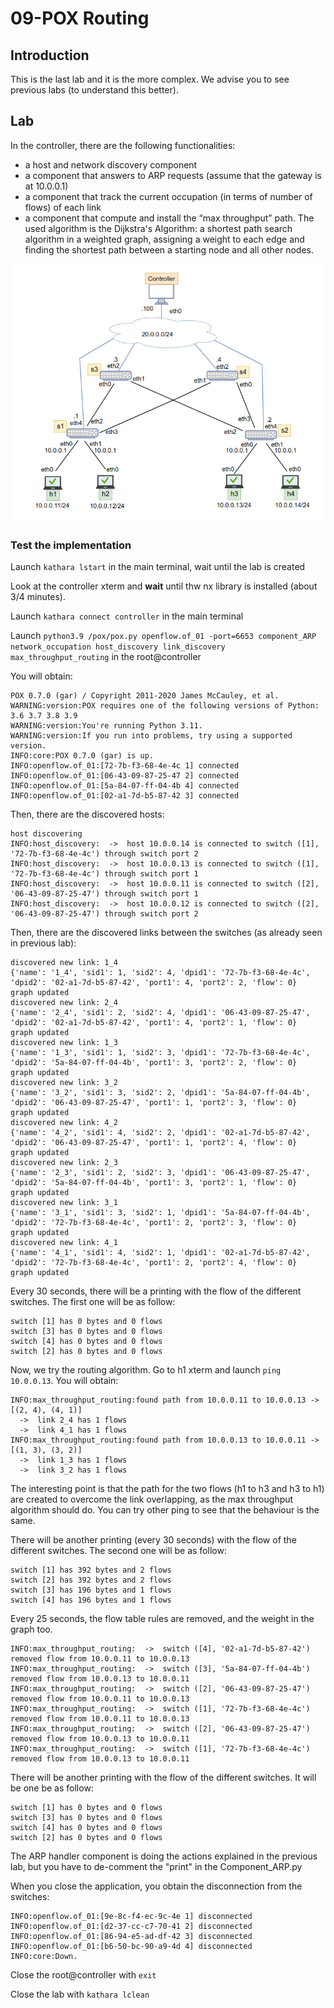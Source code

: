 # 09-POX Routing

## Introduction

This is the last lab and it is the more complex. We advise you to see previous labs (to understand this better).

## Lab
In the controller, there are the following functionalities:
- a host and network discovery component
- a component that answers to ARP requests (assume that the gateway is at 10.0.0.1)
- a component that track the current occupation (in terms of number of flows) of each link
- a component that compute and install the “max throughput” path. The used algorithm is the Dijkstra's Algorithm: a shortest path search algorithm in a weighted graph, assigning a weight to each edge and finding the shortest path between a starting node and all other nodes.

![Network Scenario](../images/image3.png)

### Test the implementation

Launch ```kathara lstart``` in the main terminal, wait until the lab is created

Look at the controller xterm and **wait** until thw nx library is installed (about 3/4 minutes).

Launch ```kathara connect controller``` in the main terminal

Launch ```python3.9 /pox/pox.py openflow.of_01 -port=6653 component_ARP network_occupation host_discovery link_discovery max_throughput_routing``` in the root@controller

You will obtain: 
```
POX 0.7.0 (gar) / Copyright 2011-2020 James McCauley, et al.
WARNING:version:POX requires one of the following versions of Python: 3.6 3.7 3.8 3.9
WARNING:version:You're running Python 3.11.
WARNING:version:If you run into problems, try using a supported version.
INFO:core:POX 0.7.0 (gar) is up.
INFO:openflow.of_01:[72-7b-f3-68-4e-4c 1] connected
INFO:openflow.of_01:[06-43-09-87-25-47 2] connected
INFO:openflow.of_01:[5a-84-07-ff-04-4b 4] connected
INFO:openflow.of_01:[02-a1-7d-b5-87-42 3] connected
```

Then, there are the discovered hosts:
```
host discovering
INFO:host_discovery:  ->  host 10.0.0.14 is connected to switch ([1], '72-7b-f3-68-4e-4c') through switch port 2
INFO:host_discovery:  ->  host 10.0.0.13 is connected to switch ([1], '72-7b-f3-68-4e-4c') through switch port 1
INFO:host_discovery:  ->  host 10.0.0.11 is connected to switch ([2], '06-43-09-87-25-47') through switch port 1
INFO:host_discovery:  ->  host 10.0.0.12 is connected to switch ([2], '06-43-09-87-25-47') through switch port 2
```

Then, there are the discovered links between the switches (as already seen in previous lab):
```
discovered new link: 1_4
{'name': '1_4', 'sid1': 1, 'sid2': 4, 'dpid1': '72-7b-f3-68-4e-4c', 'dpid2': '02-a1-7d-b5-87-42', 'port1': 4, 'port2': 2, 'flow': 0}
graph updated
discovered new link: 2_4
{'name': '2_4', 'sid1': 2, 'sid2': 4, 'dpid1': '06-43-09-87-25-47', 'dpid2': '02-a1-7d-b5-87-42', 'port1': 4, 'port2': 1, 'flow': 0}
graph updated
discovered new link: 1_3
{'name': '1_3', 'sid1': 1, 'sid2': 3, 'dpid1': '72-7b-f3-68-4e-4c', 'dpid2': '5a-84-07-ff-04-4b', 'port1': 3, 'port2': 2, 'flow': 0}
graph updated
discovered new link: 3_2
{'name': '3_2', 'sid1': 3, 'sid2': 2, 'dpid1': '5a-84-07-ff-04-4b', 'dpid2': '06-43-09-87-25-47', 'port1': 1, 'port2': 3, 'flow': 0}
graph updated
discovered new link: 4_2
{'name': '4_2', 'sid1': 4, 'sid2': 2, 'dpid1': '02-a1-7d-b5-87-42', 'dpid2': '06-43-09-87-25-47', 'port1': 1, 'port2': 4, 'flow': 0}
graph updated
discovered new link: 2_3
{'name': '2_3', 'sid1': 2, 'sid2': 3, 'dpid1': '06-43-09-87-25-47', 'dpid2': '5a-84-07-ff-04-4b', 'port1': 3, 'port2': 1, 'flow': 0}
graph updated
discovered new link: 3_1
{'name': '3_1', 'sid1': 3, 'sid2': 1, 'dpid1': '5a-84-07-ff-04-4b', 'dpid2': '72-7b-f3-68-4e-4c', 'port1': 2, 'port2': 3, 'flow': 0}
graph updated
discovered new link: 4_1
{'name': '4_1', 'sid1': 4, 'sid2': 1, 'dpid1': '02-a1-7d-b5-87-42', 'dpid2': '72-7b-f3-68-4e-4c', 'port1': 2, 'port2': 4, 'flow': 0}
graph updated
```

Every 30 seconds, there will be a printing with the flow of the different switches. The first one will be as follow:
```
switch [1] has 0 bytes and 0 flows
switch [3] has 0 bytes and 0 flows
switch [4] has 0 bytes and 0 flows
switch [2] has 0 bytes and 0 flows
```

Now, we try the routing algorithm. Go to h1 xterm and launch ```ping 10.0.0.13```. You will obtain:
```
INFO:max_throughput_routing:found path from 10.0.0.11 to 10.0.0.13 -> [(2, 4), (4, 1)]
  ->  link 2_4 has 1 flows
  ->  link 4_1 has 1 flows
INFO:max_throughput_routing:found path from 10.0.0.13 to 10.0.0.11 -> [(1, 3), (3, 2)]
  ->  link 1_3 has 1 flows
  ->  link 3_2 has 1 flows
```
The interesting point is that the path for the two flows (h1 to h3 and h3 to h1) are created to overcome the link overlapping, as the max throughput algorithm should do. You can try other ping to see that the behaviour is the same.

There will be another printing (every 30 seconds) with the flow of the different switches. The second one will be as follow:
```
switch [1] has 392 bytes and 2 flows
switch [2] has 392 bytes and 2 flows
switch [3] has 196 bytes and 1 flows
switch [4] has 196 bytes and 1 flows
```

Every 25 seconds, the flow table rules are removed, and the weight in the graph too.
```
INFO:max_throughput_routing:  ->  switch ([4], '02-a1-7d-b5-87-42') removed flow from 10.0.0.11 to 10.0.0.13
INFO:max_throughput_routing:  ->  switch ([3], '5a-84-07-ff-04-4b') removed flow from 10.0.0.13 to 10.0.0.11
INFO:max_throughput_routing:  ->  switch ([2], '06-43-09-87-25-47') removed flow from 10.0.0.11 to 10.0.0.13
INFO:max_throughput_routing:  ->  switch ([1], '72-7b-f3-68-4e-4c') removed flow from 10.0.0.11 to 10.0.0.13
INFO:max_throughput_routing:  ->  switch ([2], '06-43-09-87-25-47') removed flow from 10.0.0.13 to 10.0.0.11
INFO:max_throughput_routing:  ->  switch ([1], '72-7b-f3-68-4e-4c') removed flow from 10.0.0.13 to 10.0.0.11
```

There will be another printing with the flow of the different switches. It will be one be as follow:
```
switch [1] has 0 bytes and 0 flows
switch [3] has 0 bytes and 0 flows
switch [4] has 0 bytes and 0 flows
switch [2] has 0 bytes and 0 flows
```

The ARP handler component is doing the actions explained in the previous lab, but you have to de-comment the "print" in the Component_ARP.py

When you close the application, you obtain the disconnection from the switches:
```
INFO:openflow.of_01:[9e-8c-f4-ec-9c-4e 1] disconnected
INFO:openflow.of_01:[d2-37-cc-c7-70-41 2] disconnected
INFO:openflow.of_01:[86-94-e5-ad-df-42 3] disconnected
INFO:openflow.of_01:[b6-50-bc-90-a9-4d 4] disconnected
INFO:core:Down.
```

Close the root@controller with ```exit```

Close the lab with ```kathara lclean```
